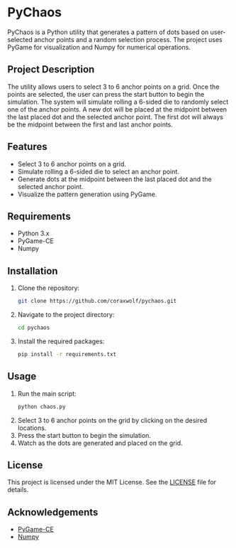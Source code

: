 # PyChaos

PyChaos is a Python utility that generates a pattern of dots based on user-selected anchor points and a random selection process. The project uses PyGame for visualization and Numpy for numerical operations.

## Project Description

The utility allows users to select 3 to 6 anchor points on a grid. Once the points are selected, the user can press the start button to begin the simulation. The system will simulate rolling a 6-sided die to randomly select one of the anchor points. A new dot will be placed at the midpoint between the last placed dot and the selected anchor point. The first dot will always be the midpoint between the first and last anchor points.

## Features

- Select 3 to 6 anchor points on a grid.
- Simulate rolling a 6-sided die to select an anchor point.
- Generate dots at the midpoint between the last placed dot and the selected anchor point.
- Visualize the pattern generation using PyGame.

## Requirements

- Python 3.x
- PyGame-CE
- Numpy

## Installation

1. Clone the repository:
   ```sh
   git clone https://github.com/coraxwolf/pychaos.git
   ```
2. Navigate to the project directory:
   ```sh
   cd pychaos
   ```
3. Install the required packages:
   ```sh
   pip install -r requirements.txt
   ```

## Usage

1. Run the main script:
   ```sh
   python chaos.py
   ```
2. Select 3 to 6 anchor points on the grid by clicking on the desired locations.
3. Press the start button to begin the simulation.
4. Watch as the dots are generated and placed on the grid.

## License

This project is licensed under the MIT License. See the [LICENSE](LICENSE) file for details.

## Acknowledgements

- [PyGame-CE](https://pypi.org/project/pygame-ce/)
- [Numpy](https://numpy.org/)
